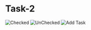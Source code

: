 # Task-2

![Checked](https://github.com/ZarnainZysha/Task-2/assets/131611460/abcec873-4fec-422d-b719-cedcafde1779)
![UnChecked](https://github.com/ZarnainZysha/Task-2/assets/131611460/97b0190f-c69f-4db8-9dcb-4ef2ca26d9bd)
![Add Task](https://github.com/ZarnainZysha/Task-2/assets/131611460/6b3f3b53-1fb6-4f10-91e1-1e28b6e0c19d)
